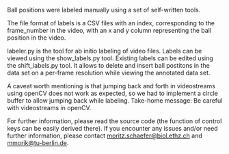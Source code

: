 Ball positions were labeled manually using a set of self-written tools.

The file format of labels is a CSV files with an index, corresponding to the frame_number in the video, with an x and y column representing the ball position in the video.

labeler.py is the tool for ab initio labeling of video files. Labels can be viewed using the show_labels.py tool. 
Existing labels can be edited using the shift_labels.py tool. It allows to delete and insert ball postitons in the data set on a per-frame resolution while viewing the annotated data set.

A caveat worth mentioning is that jumping back and forth in videostreams using openCV does not work as expected, so we had to implement a circle buffer to allow jumping back while labeling. Take-home message: Be careful with videostreams in openCV.

For further information, please read the source code (the function of control keys can be easily derived there). If you encounter any issues and/or need further information, please contact moritz.schaefer@biol.ethz.ch and mmorik@tu-berlin.de.
